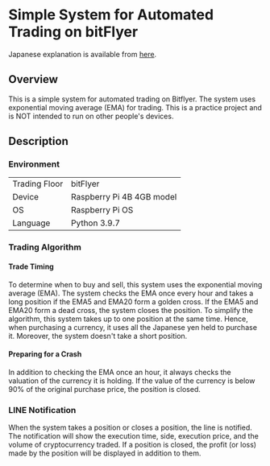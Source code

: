 # Simple System for Automated Trading on bitFlyer
Japanese explanation is available from [here](https://nojisan.com/automated_trade_bot/).
## Overview
This is a simple system for automated trading on Bitflyer. The system uses exponential moving average (EMA) for trading. This is a practice project and is NOT intended to run on other people's devices.

## Description
### Environment
|               |                           | 
| ------------- | ------------------------- | 
| Trading Floor | bitFlyer                  | 
| Device        | Raspberry Pi 4B 4GB model | 
| OS            | Raspberry Pi OS           | 
| Language      | Python 3.9.7              | 

### Trading Algorithm
#### Trade Timing
To determine when to buy and sell, this system uses the exponential moving average (EMA). The system checks the EMA once every hour and takes a long position if the EMA5 and EMA20 form a golden cross. If the EMA5 and EMA20 form a dead cross, the system closes the position.
To simplify the algorithm, this system takes up to one position at the same time. Hence, when purchasing a currency, it uses all the Japanese yen held to purchase it. Moreover, the system doesn't take a short position. 
#### Preparing for a Crash
In addition to checking the EMA once an hour, it always checks the valuation of the currency it is holding. If the value of the currency is below 90% of the original purchase price, the position is closed.

### LINE Notification
When the system takes a position or closes a position, the line is notified. The notification will show the execution time, side, execution price, and the volume of cryptocurrency traded. If a position is closed, the profit (or loss) made by the position will be displayed in addition to them.
